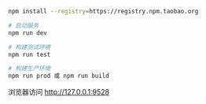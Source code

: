 
```bash
npm install --registry=https://registry.npm.taobao.org

# 启动服务
npm run dev

# 构建测试环境
npm run test

# 构建生产环境
npm run prod 或 npm run build
```

浏览器访问 http://127.0.0.1:9528
